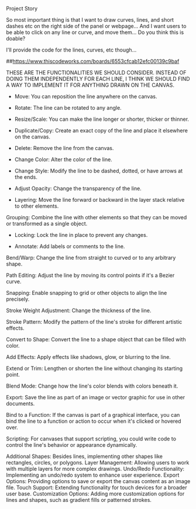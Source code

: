 Project Story

So most important thing is that I want to draw curves, lines, and short dashes etc on the right side of the panel or webpage... And I want users to be able to click on any line or curve, and move them…
Do you think this is doable? 
 
I'll provide the code for the lines, curves, etc though...
 
##https://www.thiscodeworks.com/boards/6553cfcab12efc00139c9baf

THESE ARE THE FUNCTIONALITIES WE SHOULD CONSIDER. INSTEAD OF DOING THEM INDEPENDENTLY FOR EACH LINE, I THINK WE SHOULD FIND A WAY TO IMPLEMENT IT FOR ANYTHING DRAWN ON THE CANVAS. 
 
 
- Move: You can reposition the line anywhere on the canvas.
 
- Rotate: The line can be rotated to any angle.
 
- Resize/Scale: You can make the line longer or shorter, thicker or thinner.
 
- Duplicate/Copy: Create an exact copy of the line and place it elsewhere on the canvas.
 
- Delete: Remove the line from the canvas.
 
- Change Color: Alter the color of the line.
 
- Change Style: Modify the line to be dashed, dotted, or have arrows at the ends.
 
- Adjust Opacity: Change the transparency of the line.
 

- Layering: Move the line forward or backward in the layer stack relative to other elements.
 
Grouping: Combine the line with other elements so that they can be moved or transformed as a single object.
 
- Locking: Lock the line in place to prevent any changes.
 
- Annotate: Add labels or comments to the line.
 
Bend/Warp: Change the line from straight to curved or to any arbitrary shape.
 
Path Editing: Adjust the line by moving its control points if it's a Bezier curve.
 
Snapping: Enable snapping to grid or other objects to align the line precisely.
 
Stroke Weight Adjustment: Change the thickness of the line.
 
Stroke Pattern: Modify the pattern of the line's stroke for different artistic effects.
 
Convert to Shape: Convert the line to a shape object that can be filled with color.
 
Add Effects: Apply effects like shadows, glow, or blurring to the line.
 
Extend or Trim: Lengthen or shorten the line without changing its starting point.
 
Blend Mode: Change how the line's color blends with colors beneath it.
 
Export: Save the line as part of an image or vector graphic for use in other documents.
 
Bind to a Function: If the canvas is part of a graphical interface, you can bind the line to a function or action to occur when it's clicked or hovered over.
 
Scripting: For canvases that support scripting, you could write code to control the line's behavior or appearance dynamically.




















Additional Shapes: Besides lines, implementing other shapes like rectangles, circles, or polygons.
Layer Management: Allowing users to work with multiple layers for more complex drawings.
Undo/Redo Functionality: Implementing an undo/redo system to enhance user experience.
Export Options: Providing options to save or export the canvas content as an image file.
Touch Support: Extending functionality for touch devices for a broader user base.
Customization Options: Adding more customization options for lines and shapes, such as gradient fills or patterned strokes.